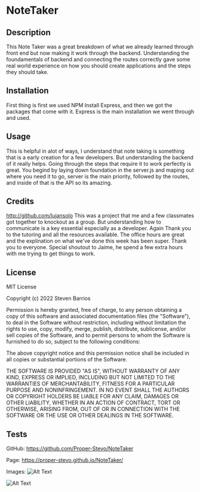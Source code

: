 # NoteTaker


## Description

This Note Taker was a great breakdown of what we already learned through front end but now making it work through the backend. Understanding the foundamentals of backend and connecting the routes correctly gave some real world experience on how you should create applications and the steps they should take. 


## Installation

First thing is first we used NPM Install Express, and then we got the packages that come with it. Express is the main installation we went through and used. 

## Usage

This is helpful in alot of ways, I understand that note taking is something that is a early creation for a few developers. But understanding the backend of it really helps. Going through the steps that require it to work perfectly is great. You begind by laying down foundation in the server.js and maping out where you need it to go, server is the main priority, followed by the routes, and inside of that is the API so its amazing.

## Credits

http://github.com/lujansolo
This was a project that me and a few classmates got together to knockout as a group. But understanding how to communicate is a key essential especially as a developer. 
Again Thank you to the tutoring and all the resources available. The office hours are great and the explination on what we've done this week has been super. Thank you to everyone. Special shoutout to Jaime, he spend a few extra hours with me trying to get things to work. 

## License
MIT License

Copyright (c) 2022 Steven Barrios

Permission is hereby granted, free of charge, to any person obtaining a copy
of this software and associated documentation files (the "Software"), to deal
in the Software without restriction, including without limitation the rights
to use, copy, modify, merge, publish, distribute, sublicense, and/or sell
copies of the Software, and to permit persons to whom the Software is
furnished to do so, subject to the following conditions:

The above copyright notice and this permission notice shall be included in all
copies or substantial portions of the Software.

THE SOFTWARE IS PROVIDED "AS IS", WITHOUT WARRANTY OF ANY KIND, EXPRESS OR
IMPLIED, INCLUDING BUT NOT LIMITED TO THE WARRANTIES OF MERCHANTABILITY,
FITNESS FOR A PARTICULAR PURPOSE AND NONINFRINGEMENT. IN NO EVENT SHALL THE
AUTHORS OR COPYRIGHT HOLDERS BE LIABLE FOR ANY CLAIM, DAMAGES OR OTHER
LIABILITY, WHETHER IN AN ACTION OF CONTRACT, TORT OR OTHERWISE, ARISING FROM,
OUT OF OR IN CONNECTION WITH THE SOFTWARE OR THE USE OR OTHER DEALINGS IN THE
SOFTWARE.


## Tests

GitHub: https://github.com/Proper-Stevo/NoteTaker

Page: https://proper-stevo.github.io/NoteTaker/

Images: 
![Alt Text]()

![Alt Text]()